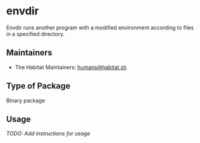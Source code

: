 # envdir

Envdir runs another program with a modified environment according to files in a specified directory.

## Maintainers

* The Habitat Maintainers: <humans@habitat.sh>

## Type of Package

Binary package

## Usage

*TODO: Add instructions for usage*
